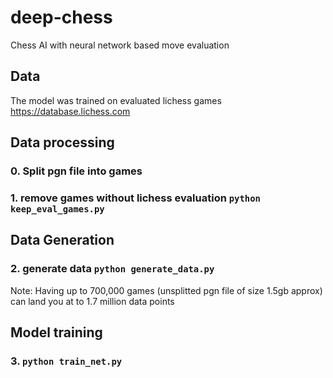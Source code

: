 # deep-chess
Chess AI with neural network based move evaluation

## Data
The model was trained on evaluated lichess games https://database.lichess.com

## Data processing
### 0. Split pgn file into games
### 1. remove games without lichess evaluation ```python keep_eval_games.py```

## Data Generation

### 2. generate data ```python generate_data.py```

Note: Having up to 700,000 games (unsplitted pgn file of size 1.5gb approx) can land you at to 1.7 million data points

## Model training

### 3. ```python train_net.py```